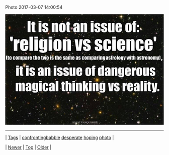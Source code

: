 <!--
title: Photo 2017-03-07 14
date: 2020-06-28T15:27:00.154Z
tags: confrontingbabble, desperate, hoping, photo
-->


Photo 2017-03-07 14:00:54

![](158109016146-0.jpg)

<!--BOTTOM-POST-NAVIGATION-->
---

| [Tags](tags.md) | [confrontingbabble](tag-confrontingbabble.md) [desperate](tag-desperate.md) [hoping](tag-hoping.md) [photo](tag-photo.md) |

| [Newer](158103638147.md) | [Top](index.md) | [Older](158116790352.md) |